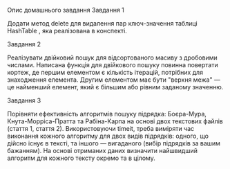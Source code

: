 Опис домашнього завдання
Завдання 1

Додати метод delete для видалення пар ключ-значення таблиці HashTable , яка реалізована в конспекті.

Завдання 2

Реалізувати двійковий пошук для відсортованого масиву з дробовими числами. 
Написана функція для двійкового пошуку повинна повертати кортеж, де першим елементом є кількість ітерацій, потрібних для знаходження елемента. 
Другим елементом має бути "верхня межа" — це найменший елемент, який є більшим або рівним заданому значенню.

Завдання 3

Порівняти ефективність алгоритмів пошуку підрядка: Боєра-Мура, Кнута-Морріса-Пратта та Рабіна-Карпа на основі двох текстових файлів (стаття 1, стаття 2). 
Використовуючи timeit, треба виміряти час виконання кожного алгоритму для двох видів підрядків: одного, що дійсно існує в тексті, та іншого — вигаданого (вибір підрядків за вашим бажанням). 
На основі отриманих даних визначити найшвидший алгоритм для кожного тексту окремо та в цілому.
